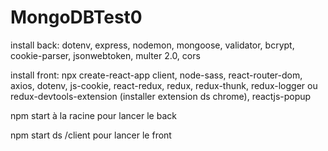 # MongoDBTest0


install back: dotenv, express, nodemon, mongoose, validator, bcrypt, cookie-parser, jsonwebtoken, multer 2.0, cors

install front: npx create-react-app client, node-sass, react-router-dom, axios, dotenv, js-cookie, react-redux, redux, redux-thunk, redux-logger ou redux-devtools-extension (installer extension ds chrome), reactjs-popup

<!-- login: filsdesagesfarouches@gmail.com TestTest22 -->

npm start à la racine pour lancer le back

npm start ds /client pour lancer le front
